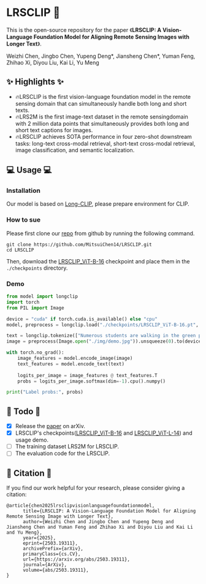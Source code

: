 # LRSCLIP 🚀

This is the open-source repository for the paper 《**LRSCLIP: A Vision-Language Foundation Model for Aligning Remote Sensing Images with Longer Text**》.

Weizhi Chen, Jingbo Chen, Yupeng Deng*, Jiansheng Chen*, Yuman Feng, Zhihao Xi, Diyou Liu, Kai Li, Yu Meng

## ✨ Highlights ✨

* 🔥LRSCLIP is the first vision-language foundation model in the remote sensing domain that can simultaneously handle both long and short texts.
* 🔥LRS2M is the first image-text dataset in the remote sensingdomain with 2 million data points that simultaneously provides both long and short text captions for images.
* 🔥LRSCLIP achieves SOTA performance in four zero-shot downstream tasks: long-text cross-modal retrieval, short-text cross-modal retrieval, image classification, and semantic localization.

## 💻 Usage 💻

### Installation

Our model is based on [Long-CLIP](https://github.com/beichenzbc/Long-CLIP), please prepare environment for CLIP.

### How to sue

Please first clone our [repo](https://github.com/MitsuiChen14/LRSCLIP) from github by running the following command.

```shell
git clone https://github.com/MitsuiChen14/LRSCLIP.git
cd LRSCLIP
```

Then, download the [LRSCLIP_ViT-B-16](https://huggingface.co/cwz14/LRSCLIP_ViT-B-16) checkpoint and place them in the `./checkpoints` directory.

### Demo
```python
from model import longclip
import torch
from PIL import Image

device = "cuda" if torch.cuda.is_available() else "cpu"
model, preprocess = longclip.load("./checkpoints/LRSCLIP_ViT-B-16.pt", device=device)

text = longclip.tokenize(["Numerous students are walking in the green pass in this campus.", "These buildings belong to the school buildings.", "There are many residential areas near the school."]).to(device)
image = preprocess(Image.open("./img/demo.jpg")).unsqueeze(0).to(device)

with torch.no_grad():
    image_features = model.encode_image(image)
    text_features = model.encode_text(text)
    
    logits_per_image = image_features @ text_features.T
    probs = logits_per_image.softmax(dim=-1).cpu().numpy()

print("Label probs:", probs) 
```


## 📝 Todo 📝
- [x] Release the [paper](http://arxiv.org/abs/2503.19311) on arXiv.
- [x] LRSCLIP's checkpoints([LRSCLIP_ViT-B-16](https://huggingface.co/cwz14/LRSCLIP_ViT-B-16) and [LRSCLIP_ViT-L-14](https://huggingface.co/cwz14/LRSCLIP_ViT-L-14)) and usage demo.
- [ ] The training dataset LRS2M for LRSCLIP.
- [ ] The evaluation code for the LRSCLIP.

## 📖 Citation 📖

If you find our work helpful for your research, please consider giving a citation:

```
@article{chen2025lrsclipvisionlanguagefoundationmodel,
      title={LRSCLIP: A Vision-Language Foundation Model for Aligning Remote Sensing Image with Longer Text}, 
      author={Weizhi Chen and Jingbo Chen and Yupeng Deng and Jiansheng Chen and Yuman Feng and Zhihao Xi and Diyou Liu and Kai Li and Yu Meng},
      year={2025},
      eprint={2503.19311},
      archivePrefix={arXiv},
      primaryClass={cs.CV},
      url={https://arxiv.org/abs/2503.19311}, 
      journal={ArXiv},
      volume={abs/2503.19311},
}
```









